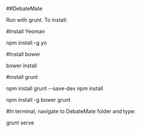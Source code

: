 ##DebateMate

Run with grunt. To install: 

#Install Yeoman

npm install -g yo

#Install bower

bower install

#install grunt

npm install grunt --save-dev
npm install

npm install -g bower grunt

#In terminal, navigate to DebateMate folder and type:

grunt serve
